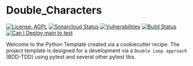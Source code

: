 # Double_Characters

[![License: AGPL](https://img.shields.io/badge/License-AGPL-blue.svg)](https://github.com/gotreasa/double_characters/blob/main/LICENSE)
[![Sonarcloud Status](https://sonarcloud.io/api/project_badges/measure?project=gotreasa_double_characters&metric=alert_status)](https://sonarcloud.io/dashboard?id=gotreasa_double_characters)
[![Vulnerabilities](https://sonarcloud.io/api/project_badges/measure?project=gotreasa_double_characters&metric=vulnerabilities)](https://sonarcloud.io/summary/new_code?id=gotreasa_double_characters)
[![Build Status](https://github.com/gotreasa/double_characters/actions/workflows/cicd.yml/badge.svg)](https://github.com/gotreasa/double_characters/actions/workflows/cicd.yml)
[![Can I Deploy main to test](https://gotreasa.pactflow.io/pacticipants/double_characters_app/branches/main/latest-version/can-i-deploy/to-environment/test/badge)](https://gotreasa.pactflow.io/hal-browser/browser.html#https://gotreasa.pactflow.io/pacticipants/double_characters_app/branches/main/latest-version/can-i-deploy/to-environment/test/badge)

Welcome to the Python Template created via a cookiecutter recipe. The project template is designed for a development via a `Double Loop approach` (BDD-TDD) using pytest and several other pytest libs.